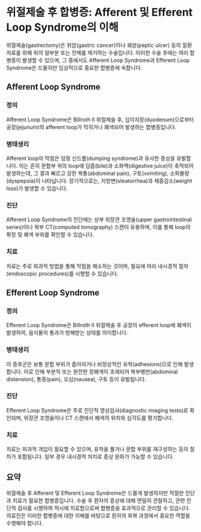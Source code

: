 # 위절제술 후 합병증: Afferent 및 Efferent Loop Syndrome의 이해

위절제술(gastrectomy)은 위암(gastric cancer)이나 궤양(peptic ulcer) 등의 질환 치료를 위해 위의 일부분 또는 전체를 제거하는 수술입니다. 이러한 수술 후에는 여러 합병증이 발생할 수 있으며, 그 중에서도 Afferent Loop Syndrome과 Efferent Loop Syndrome은 드물지만 임상적으로 중요한 합병증에 속합니다.

## Afferent Loop Syndrome

### 정의
Afferent Loop Syndrome은 Billroth II 위절제술 후, 십이지장(duodenum)으로부터 공장(jejunum)의 afferent loop가 막히거나 폐색되어 발생하는 합병증입니다.

### 병태생리
Afferent loop의 막힘은 덤핑 신드롬(dumping syndrome)과 유사한 증상을 유발합니다. 이는 흔히 문합부 위의 loop에 담즙(bile)과 소화액(digestive juice)이 축적되어 발생하는데, 그 결과 빠르고 강한 복통(abdominal pain), 구토(vomiting), 소화불량(dyspepsia)이 나타납니다. 장기적으로는, 지방변(steatorrhea)과 체중감소(weight loss)가 발생할 수 있습니다.

### 진단
Afferent Loop Syndrome의 진단에는 상부 위장관 조영술(upper gastrointestinal series)이나 복부 CT(computed tomography) 스캔이 유용하며, 이를 통해 loop의 확장 및 폐색 부위를 확인할 수 있습니다.

### 치료
치료는 주로 외과적 방법을 통해 막힘을 해소하는 것이며, 필요에 따라 내시경적 절차(endoscopic procedures)를 시행할 수 있습니다.

## Efferent Loop Syndrome

### 정의
Efferent Loop Syndrome은 Billroth II 위절제술 후 공장의 efferent loop에 폐색이 발생하여, 음식물의 통과가 방해받는 상태를 의미합니다.

### 병태생리
이 증후군은 보통 문합 부위가 좁아지거나 비정상적인 유착(adhesions)으로 인해 발생합니다. 이로 인해 부분적 또는 완전한 장폐색이 초래되어 복부팽만(abdominal distension), 통증(pain), 오심(nausea), 구토 등이 유발됩니다.

### 진단
Efferent Loop Syndrome은 주로 진단적 영상검사(diagnostic imaging tests)로 확인되며, 위장관 조영술이나 CT 스캔에서 폐색의 위치와 심각도를 평가합니다.

### 치료
치료는 외과적 개입이 필요할 수 있으며, 유착을 풀거나 문합 부위를 재구성하는 등의 절차가 포함됩니다. 일부 경우 내시경적 처치로 증상 완화가 가능할 수 있습니다.

## 요약
위절제술 후 Afferent 및 Efferent Loop Syndrome은 드물게 발생하지만 적절한 진단과 치료가 필요한 합병증입니다. 수술 후 환자의 증상에 대해 면밀히 관찰하고, 관련 진단적 검사를 시행하여 적시에 치료함으로써 합병증을 효과적으로 관리할 수 있습니다. 의료진은 이러한 합병증에 대한 이해를 바탕으로 환자의 회복 과정에서 중요한 역할을 수행해야 합니다.
